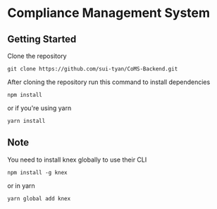 # Compliance Management System

## Getting Started

Clone the repository

```
git clone https://github.com/sui-tyan/CoMS-Backend.git
```

After cloning the repository run this command to install dependencies

```
npm install
```

or if you're using yarn

```
yarn install
```

## Note

You need to install knex globally to use their CLI

```
npm install -g knex
```

or in yarn

```
yarn global add knex
```
